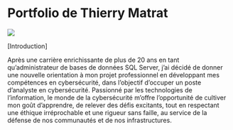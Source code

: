 # Portfolio de Thierry Matrat
<a href="https://linkedin.com/in/thierrymatrat"><img src="https://img.shields.io/badge/-LinkedIn-0072b1?&style=for-the-badge&logo=linkedin&logoColor=white" /></a>

[Introduction]

Après une carrière enrichissante de plus de 20 ans en tant qu’administrateur de bases de données SQL Server, j’ai décidé de donner une nouvelle orientation à mon projet professionnel en développant mes compétences en cybersécurité, dans l’objectif d’occuper un poste d’analyste en cybersécurité. Passionné par les technologies de l’information, le monde de la cybersécurité m’offre l’opportunité de cultiver mon goût d’apprendre, de relever des défis excitants, tout en respectant une éthique irréprochable et une rigueur sans faille, au service de la défense de nos communautés et de nos infrastructures.
